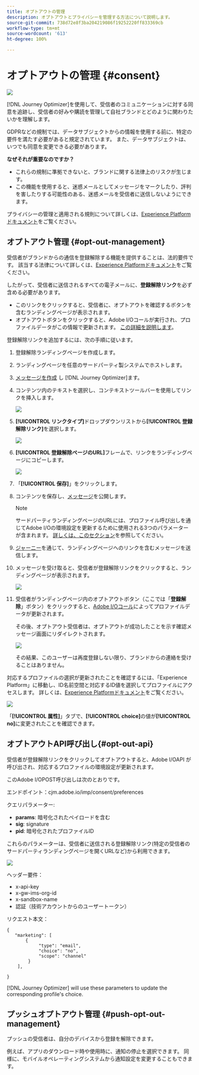 ```yaml
---
title: オプトアウトの管理
description: オプトアウトとプライバシーを管理する方法について説明します。
source-git-commit: 738d72e8f3ba204219086f19252220ff833369cb
workflow-type: tm+mt
source-wordcount: '613'
ht-degree: 100%

---
```


# オプトアウトの管理 {#consent}

![](assets/do-not-localize/badge.png)

[!DNL Journey Optimizer]を使用して、受信者のコミュニケーションに対する同意を追跡し、受信者の好みや購読を管理して自社ブランドとどのように関わりたいかを理解します。<!--Their preferences and subscriptions are handled through Consent management.-->

GDPRなどの規制では、データサブジェクトからの情報を使用する前に、特定の要件を満たす必要があると規定されています。 また、データサブジェクトは、いつでも同意を変更できる必要があります。

**なぜそれが重要なのですか？**

* これらの規制に準拠できないと、ブランドに関する法律上のリスクが生じます。
* この機能を使用すると、迷惑メールとしてメッセージをマークしたり、評判を害したりする可能性のある、迷惑メールを受信者に送信しないようにできます。

プライバシーの管理と適用される規則について詳しくは、[Experience Platformドキュメント](https://experienceleague.adobe.com/docs/experience-platform/privacy/home.html?lang=ja)をご覧ください。

<!--* Recipients should be able to opt-in/opt-out from receiving electronic communication through one or more channel
* Recipients expect the brand to offer preference centre capability that controls how brand should engage with them (example: channel of communication, invasive and non-invasive tracking etc). This helps to fulfil regulatory obligations and also facilitates quality engagement with recipient. 
* The third category is the capability to offer subscription to recipients (newsletter, etc)-->

## オプトアウト管理 {#opt-out-management}

受信者がブランドからの通信を登録解除する機能を提供することは、法的要件です。 該当する法律について詳しくは、[Experience Platformドキュメント](https://experienceleague.adobe.com/docs/experience-platform/privacy/regulations/overview.html?lang=ja#regulations)をご覧ください。

したがって、受信者に送信されるすべての電子メールに、**登録解除リンク**&#x200B;を必ず含める必要があります。
* このリンクをクリックすると、受信者に、オプトアウトを確認するボタンを含むランディングページが表示されます。
* オプトアウトボタンをクリックすると、Adobe I/Oコールが実行され、プロファイルデータがこの情報で更新されます。 [この詳細を説明します](#consent-service-api)。

登録解除リンクを追加するには、次の手順に従います。

1. 登録解除ランディングページを作成します。
1. ランディングページを任意のサードパーティ製システムでホストします。
1. [メッセージを作成](../../help/using/create-message.md) し [!DNL Journey Optimizer]ます。

   <!--The link to your landing page should contain a static URL and the profile ID.-->

1. コンテンツ内のテキストを選択し、コンテキストツールバーを使用してリンクを挿入します。

   ![](assets/opt-out-insert-link.png)

1. **[!UICONTROL リンクタイプ]**&#x200B;ドロップダウンリストから&#x200B;**[!UICONTROL 登録解除リンク]**&#x200B;を選択します。

   ![](assets/opt-out-link-type.png)

1. **[!UICONTROL 登録解除ページのURL]**&#x200B;フレームで、リンクをランディングページにコピーします。

   ![](assets/opt-out-link-url.png)

1. 「**[!UICONTROL 保存]**」をクリックします。

1. コンテンツを保存し、[メッセージ](../../help/using/publish-manage-message.md)を公開します。

   >[!NOTE]
   >
   >サードパーティランディングページのURLには、プロファイル呼び出しを通じてAdobe I/Oの環境設定を更新するために使用される3つのパラメーターが含まれます。 [詳しくは、このセクション](#consent-service-api)を参照してください。

1. [ジャーニー](building-journeys/journey.md)を通じて、ランディングページへのリンクを含むメッセージを送信します。

1. メッセージを受け取ると、受信者が登録解除リンクをクリックすると、ランディングページが表示されます。

   ![](assets/opt-out-lp-example.png)

1. 受信者がランディングページ内のオプトアウトボタン（ここでは「**登録解除**」ボタン）をクリックすると、[Adobe I/Oコール](#opt-out-api)によってプロファイルデータが更新されます。

   その後、オプトアウト受信者は、オプトアウトが成功したことを示す確認メッセージ画面にリダイレクトされます。

   ![](assets/opt-out-confirmation-example.png)

   その結果、このユーザーは再度登録しない限り、ブランドからの連絡を受けることはありません。

対応するプロファイルの選択が更新されたことを確認するには、「Experience Platform」に移動し、ID名前空間と対応するID値を選択してプロファイルにアクセスします。 詳しくは、[Experience Platformドキュメント](https://experienceleague.adobe.com/docs/experience-platform/catalog/datasets/user-guide.html?lang=ja#getting-started)をご覧ください。

![](assets/opt-out-profile-choice.png)

「**[!UICONTROL 属性]**」タブで、**[!UICONTROL choice]**&#x200B;の値が&#x200B;**[!UICONTROL no]**&#x200B;に変更されたことを確認できます。

<!--The opt-out URL is resolved upon each recipient receiving the message. It is then personalized with the relevant encrypted parameters (profile ID, profile name, journey ID, sandbox ID, and message execution ID).-->

## オプトアウトAPI呼び出し{#opt-out-api}

受信者が登録解除リンクをクリックしてオプトアウトすると、Adobe I/OAPI <!--Consent service API to capture the encrypted data and-->が呼び出され、対応するプロファイルの環境設定が更新されます。

このAdobe I/OPOST呼び出しは次のとおりです。

エンドポイント：cjm.adobe.io/imp/consent/preferences

クエリパラメーター:
* **params**: 暗号化されたペイロードを含む
* **sig**: signature  <!--which signature?-->
* **pid**: 暗号化されたプロファイルID

これらのパラメーターは、受信者に送信される登録解除リンク(特定の受信者のサードパーティランディングページを開くURLなど)から利用できます。

![](assets/opt-out-parameters.png)

<!--QUESTION: How do you get the URL built for each recipient? Do you have to wait until each targeted recipient receives the unsubscribe link or can you deduce it in advance? Is it done automatically upon the API call or do you have to do something manually for each profile? In other words will the LP automatically include the 3 parameters or do you have to insert something manually? Still not completely clear-->

ヘッダー要件：
* x-api-key
* x-gw-ims-org-id
* x-sandbox-name
* 認証（技術アカウントからのユーザートークン） <!--How do you find this information? And other header elements?-->

リクエスト本文：

```
{
   "marketing": [
       {
            "type": "email",           
            "choice": "no",          
            "scope": "channel"       
        }
    ],
 
}
```

<!--The Consent service /-->[!DNL Journey Optimizer] will <!--decrypt and-->use these parameters to update the corresponding profile's choice. <!--and provide an answer back to the landing page.-->

## プッシュオプトアウト管理 {#push-opt-out-management}

プッシュの受信者は、自分のデバイスから登録を解除できます。

例えば、アプリのダウンロード時や使用時に、通知の停止を選択できます。 同様に、モバイルオペレーティングシステムから通知設定を変更することもできます。
